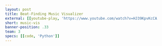 ```yaml
---
layout: post
title: Beat-Finding Music Visualizer
external: [[youtube-play, 'https://www.youtube.com/watch?v=HJ39KpvKcCA']]
short: music-vis 
banner-position: .33
team: 3
specs: [[code, 'Python']]
---
```

